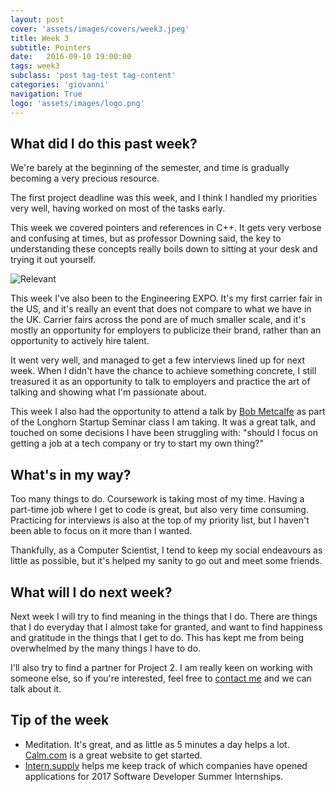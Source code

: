 ```yaml
---
layout: post
cover: 'assets/images/covers/week3.jpeg'
title: Week 3
subtitle: Pointers
date:   2016-09-10 19:00:00
tags: week3
subclass: 'post tag-test tag-content'
categories: 'giovanni'
navigation: True
logo: 'assets/images/logo.png'
---
```


## What did I do this past week?
We're barely at the beginning of the semester, and time is gradually becoming a very precious resource.

The first project deadline was this week, and I think I handled my priorities very well, having worked on most of the tasks early.

This week we covered pointers and references in C++. It gets very verbose and confusing at times, but as professor Downing said, the key to understanding these concepts really boils down to sitting at your desk and trying it out yourself.

![Relevant ](https://imgs.xkcd.com/comics/pointers.png)

This week I've also been to the Engineering EXPO. It's my first carrier fair in the US, and it's really an event that does not compare to what we have in the UK. Carrier fairs across the pond are of much smaller scale, and it's mostly an opportunity for employers to publicize their brand, rather than an opportunity to actively hire talent.

It went very well, and managed to get a few interviews lined up for next week. When I didn't have the chance to achieve something concrete, I still treasured it as an opportunity to talk to employers and practice the art of talking and showing what I'm passionate about.

This week I also had the opportunity to attend a talk by [Bob Metcalfe](https://en.wikipedia.org/wiki/Robert_Metcalfe) as part of the Longhorn Startup Seminar class I am taking. It was a great talk, and touched on some decisions I have been struggling with: "should I focus on getting a job at a tech company or try to start my own thing?"


## What's in my way?
Too many things to do. Coursework is taking most of my time. Having a part-time job where I get to code is great, but also very time consuming. Practicing for interviews is also at the top of my priority list, but I haven't been able to focus on it more than I wanted.

Thankfully, as a Computer Scientist, I tend to keep my social endeavours as little as possible, but it's helped my sanity to go out and meet some friends.

## What will I do next week?
Next week I will try to find meaning in the things that I do. There are things that I do everyday that I almost take for granted, and want to find happiness and gratitude in the things that I get to do. This has kept me from being overwhelmed by the many things I have to do.

I'll also try to find a partner for Project 2. I am really keen on working with someone else, so if you're interested, feel free to [contact me](mailto:me@giovannialcantara.com) and we can talk about it.

## Tip of the week
- Meditation. It's great, and as little as 5 minutes a day helps a lot. [Calm.com](https://www.calm.com/) is a great website to get started.
- [Intern.supply](http://www.intern.supply/) helps me keep track of which companies have opened applications for 2017 Software Developer Summer Internships.